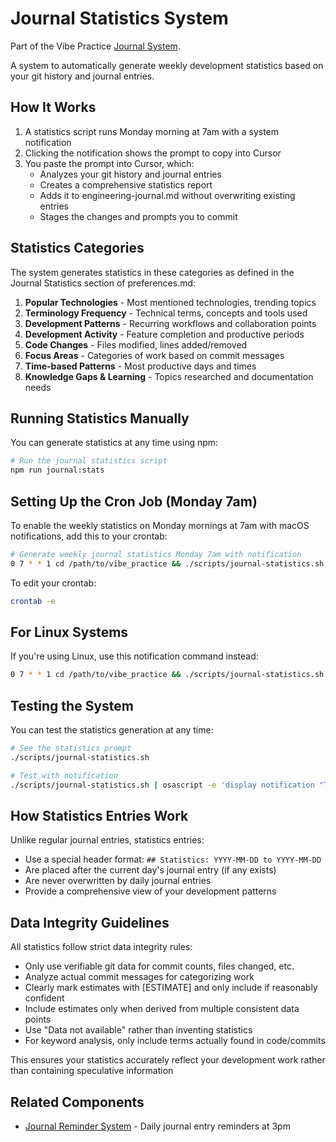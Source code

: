 # Journal Statistics System

Part of the Vibe Practice [Journal System](./JOURNAL_SYSTEM.md).

A system to automatically generate weekly development statistics based on your git history and journal entries.

## How It Works

1. A statistics script runs Monday morning at 7am with a system notification
2. Clicking the notification shows the prompt to copy into Cursor
3. You paste the prompt into Cursor, which:
   - Analyzes your git history and journal entries
   - Creates a comprehensive statistics report
   - Adds it to engineering-journal.md without overwriting existing entries
   - Stages the changes and prompts you to commit

## Statistics Categories

The system generates statistics in these categories as defined in the Journal Statistics section of preferences.md:

1. **Popular Technologies** - Most mentioned technologies, trending topics
2. **Terminology Frequency** - Technical terms, concepts and tools used
3. **Development Patterns** - Recurring workflows and collaboration points
4. **Development Activity** - Feature completion and productive periods
5. **Code Changes** - Files modified, lines added/removed
6. **Focus Areas** - Categories of work based on commit messages
7. **Time-based Patterns** - Most productive days and times
8. **Knowledge Gaps & Learning** - Topics researched and documentation needs

## Running Statistics Manually

You can generate statistics at any time using npm:

```bash
# Run the journal statistics script
npm run journal:stats
```

## Setting Up the Cron Job (Monday 7am)

To enable the weekly statistics on Monday mornings at 7am with macOS notifications, add this to your crontab:

```bash
# Generate weekly journal statistics Monday 7am with notification
0 7 * * 1 cd /path/to/vibe_practice && ./scripts/journal-statistics.sh | osascript -e 'display notification "Time to generate your weekly stats!" with title "Vibe Practice Statistics"'
```

To edit your crontab:
```bash
crontab -e
```

## For Linux Systems

If you're using Linux, use this notification command instead:

```bash
0 7 * * 1 cd /path/to/vibe_practice && ./scripts/journal-statistics.sh | notify-send "Vibe Practice Statistics" "Time to generate your weekly stats!"
```

## Testing the System

You can test the statistics generation at any time:

```bash
# See the statistics prompt
./scripts/journal-statistics.sh

# Test with notification
./scripts/journal-statistics.sh | osascript -e 'display notification "Time to generate your weekly stats!" with title "Vibe Practice Statistics"'
```

## How Statistics Entries Work

Unlike regular journal entries, statistics entries:
- Use a special header format: `## Statistics: YYYY-MM-DD to YYYY-MM-DD`
- Are placed after the current day's journal entry (if any exists)
- Are never overwritten by daily journal entries
- Provide a comprehensive view of your development patterns

## Data Integrity Guidelines

All statistics follow strict data integrity rules:
- Only use verifiable git data for commit counts, files changed, etc.
- Analyze actual commit messages for categorizing work
- Clearly mark estimates with [ESTIMATE] and only include if reasonably confident
- Include estimates only when derived from multiple consistent data points
- Use "Data not available" rather than inventing statistics
- For keyword analysis, only include terms actually found in code/commits

This ensures your statistics accurately reflect your development work rather than containing speculative information

## Related Components

- [Journal Reminder System](./JOURNAL_REMINDER.md) - Daily journal entry reminders at 3pm 